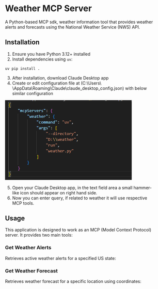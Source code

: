 # Weather MCP Server

A Python-based MCP sdk, weather information tool that provides weather alerts and forecasts using the National Weather Service (NWS) API.

## Installation

1. Ensure you have Python 3.12+ installed
2. Install dependencies using `uv`:
```sh
uv pip install .
```
3. After installation, download Claude Desktop app
4. Create or edit configuration file at (C:\Users\ <username> \AppData\Roaming\Claude\claude_desktop_config.json) with below similar configuration

![Configuration Example](./image.png)

5. Open your Claude Desktop app, in the text field area a small hammer-like icon should appear on right hand side.
6. Now you can enter query, if related to weather it will use respective MCP tools.

## Usage

This application is designed to work as an MCP (Model Context Protocol) server. It provides two main tools:

### Get Weather Alerts

Retrieves active weather alerts for a specified US state:

### Get Weather Forecast

Retrieves weather forecast for a specific location using coordinates:

